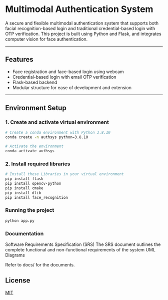 # Multimodal Authentication System

A secure and flexible multimodal authentication system that supports both facial recognition-based login and traditional credential-based login with OTP verification. This project is built using Python and Flask, and integrates computer vision for face authentication.

---

## Features

- Face registration and face-based login using webcam
- Credential-based login with email OTP verification
- Flask-based backend
- Modular structure for ease of development and extension

---

## Environment Setup

### 1. Create and activate virtual environment

```bash
# Create a conda environment with Python 3.8.10
conda create -n authsys python=3.8.10

# Activate the environment
conda activate authsys
```
### 2. Install required libraries

```bash
# Install these Libraries in your virtual environment
pip install flask
pip install opencv-python
pip install cmake
pip install dlib
pip install face_recognition
```
### Running the project 

```bash
python app.py
```
### Documentation

Software Requirements Specification (SRS)
The SRS document outlines the complete functional and non-functional requirements of the system
UML Diagrams

Refer to docs/ for the documents.
## License

[MIT](https://choosealicense.com/licenses/mit/)



